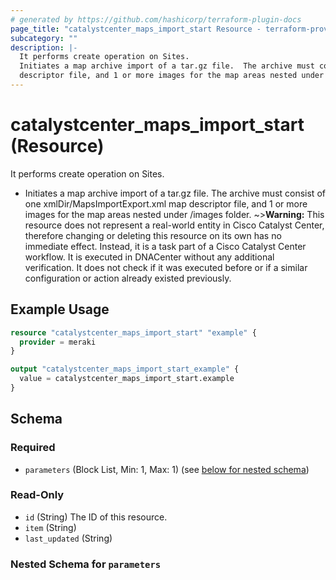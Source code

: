```yaml
---
# generated by https://github.com/hashicorp/terraform-plugin-docs
page_title: "catalystcenter_maps_import_start Resource - terraform-provider-catalystcenter"
subcategory: ""
description: |-
  It performs create operation on Sites.
  Initiates a map archive import of a tar.gz file.  The archive must consist of one xmlDir/MapsImportExport.xml map
  descriptor file, and 1 or more images for the map areas nested under /images folder.
---
```


# catalystcenter_maps_import_start (Resource)

It performs create operation on Sites.

- Initiates a map archive import of a tar.gz file.  The archive must consist of one xmlDir/MapsImportExport.xml map
descriptor file, and 1 or more images for the map areas nested under /images folder.
~>**Warning:**
This resource does not represent a real-world entity in Cisco Catalyst Center, therefore changing or deleting this resource on its own has no immediate effect.
Instead, it is a task part of a Cisco Catalyst Center workflow. It is executed in DNACenter without any additional verification. It does not check if it was executed before or if a similar configuration or action already existed previously.

## Example Usage

```terraform
resource "catalystcenter_maps_import_start" "example" {
  provider = meraki
}

output "catalystcenter_maps_import_start_example" {
  value = catalystcenter_maps_import_start.example
}
```

<!-- schema generated by tfplugindocs -->
## Schema

### Required

- `parameters` (Block List, Min: 1, Max: 1) (see [below for nested schema](#nestedblock--parameters))

### Read-Only

- `id` (String) The ID of this resource.
- `item` (String)
- `last_updated` (String)

<a id="nestedblock--parameters"></a>
### Nested Schema for `parameters`
